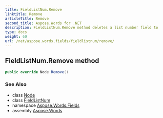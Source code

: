 ```yaml
---
title: FieldListNum.Remove
linktitle: Remove
articleTitle: Remove
second_title: Aspose.Words for .NET
description: FieldListNum.Remove method deletes a list number field to adjust formatting in Aspose.Words documents.
type: docs
weight: 60
url: /net/aspose.words.fields/fieldlistnum/remove/
---
```

## FieldListNum.Remove method

```csharp
public override Node Remove()
```

### See Also

* class [Node](../../../aspose.words/node/)
* class [FieldListNum](../)
* namespace [Aspose.Words.Fields](../../../aspose.words.fields/)
* assembly [Aspose.Words](../../../)
